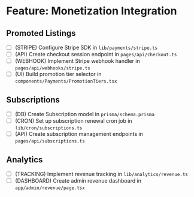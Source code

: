 # Feature: Monetization Integration

## Promoted Listings
- [ ] (STRIPE) Configure Stripe SDK in `lib/payments/stripe.ts`
- [ ] (API) Create checkout session endpoint in `pages/api/checkout.ts`
- [ ] (WEBHOOK) Implement Stripe webhook handler in `pages/api/webhooks/stripe.ts`
- [ ] (UI) Build promotion tier selector in `components/Payments/PromotionTiers.tsx`

## Subscriptions
- [ ] (DB) Create Subscription model in `prisma/schema.prisma`
- [ ] (CRON) Set up subscription renewal cron job in `lib/cron/subscriptions.ts`
- [ ] (API) Create subscription management endpoints in `pages/api/subscriptions.ts`

## Analytics
- [ ] (TRACKING) Implement revenue tracking in `lib/analytics/revenue.ts`
- [ ] (DASHBOARD) Create admin revenue dashboard in `app/admin/revenue/page.tsx`